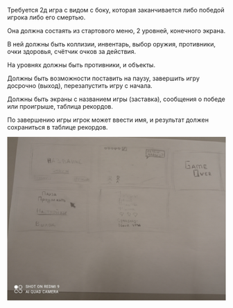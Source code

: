 Требуется 2д игра с видом с боку, которая заканчивается либо победой игрока либо его смертью.

Она должна состаять из стартового меню, 2 уровней, конечного экрана.

В ней должны быть коллизии, инвентарь, выбор оружия, противники, очки здоровья, счётчик очков за действия.

На уровнях должны быть противники, и объекты.

Должны быть возможности поставить на паузу, завершить игру досрочно (выход), перезапустить игру с начала.

Должны быть экраны с названием игры (заставка), сообщения о победе или проигрыше, таблица рекордов.

По завершению игры игрок может ввести имя, и результат должен сохраниться в таблице рекордов.

![photo](./IMG_20211220_185837.jpeg)
